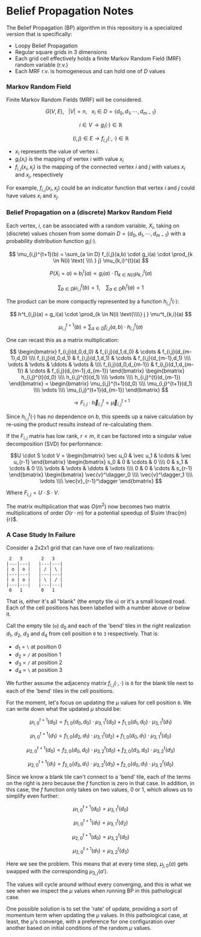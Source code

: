 Belief Propagation Notes
===


The Belief Propagation (BP) algorithm in this repository is a specialized version that is specifically:

* Loopy Belief Propagation
* Regular square grids in 3 dimensions
* Each grid cell effectively holds a finite Markov Random Field (MRF) random variable (r.v.)
* Each MRF r.v. is homogeneous and can hold one of $D$ values


### Markov Random Field

Finite Markov Random Fields (MRF) will be considered.

$$ G(V,E), \ \ \  |V| = n, \ \ \ x_i \in D = \{ d_0, d_1, \cdots, d_{m-1} \}  $$

$$
i \in V \to g_i(\cdot) \in \mathbb{R}
$$

$$
(i,j) \in E \to f_{i,j}( \cdot, \cdot ) \in \mathbb{R}
$$

* $x_i$ represents the value of vertex $i$.
* $g_i(x_i)$ is the mapping of vertex $i$ with value $x_i$
* $f_{i,j}(x_i,x_j)$ is the mapping of the connected vertex $i$ and $j$
  with values $x_i$ and $x_j$, respectively

For example, $f_{i,j}(x_i,x_j)$ could be an indicator function that
vertex $i$ and $j$ could have values $x_i$ and $x_j$.

### Belief Propagation on a (discrete) Markov Random Field

Each vertex, $i$, can be associated with a random variable, $X_i$, taking
on (discrete) values chosen from some domain $D = \{ d_0, d_1, \cdots, d_{m-1} \}$ with
a probability distribution function $g_i(\cdot)$.

$$
\mu_{i,j}^{t+1}(b) = \sum_{a \in D} f_{i,j}(a,b) \cdot g_i(a) \cdot \prod_{k \in N(i) \text{ \\\\ } j} \mu_{k,i}^{t}(a)
$$

$$
P(X_i = a) \approx b^t_i(a) \propto g_i(a) \cdot \prod_{k \in N(i)} \mu^t_{k,i}(a)
$$

$$
\sum_{b \in D} \mu_{i,j}^{t}(b) = 1,  \ \ \ \ \sum_{a \in D} b^t_i(a) = 1
$$

The product can be more compactly represented by a function $h^t_{i,j}(\cdot)$:

$$
h^t_{i,j}(a) = g_i(a) \cdot \prod_{k \in N(i) \text{\\\\} j } \mu^t_{k,i}(a)
$$

$$
\mu_{i,j}^{t+1}(b) = \sum_{a \in D} f_{i,j}(a,b) \cdot h^t_{i,j}(a)
$$

One can recast this as a matrix multiplication:

$$ \begin{bmatrix} f_{i,j}(d_0,d_0) & f_{i,j}(d_1,d_0) &  \cdots & f_{i,j}(d_{m-1},d_0) \\\\ f_{i,j}(d_0,d_1) & f_{i,j}(d_1,d_1) &  \cdots & f_{i,j}(d_{m-1},d_1) \\\\ \vdots  & \vdots & \ddots & \vdots & \\\\ f_{i,j}(d_0,d_{m-1}) & f_{i,j}(d_1,d_{m-1}) &  \cdots & f_{i,j}(d_{m-1},d_{m-1}) \end{bmatrix} \begin{bmatrix} h_{i,j}^{t}(d_0) \\\\ h_{i,j}^{t}(d_1) \\\\ \vdots \\\\ h_{i,j}^{t}(d_{m-1}) \end{bmatrix} = \begin{bmatrix} \mu_{i,j}^{t+1}(d_0) \\\\ \mu_{i,j}^{t+1}(d_1) \\\\ \vdots \\\\ \mu_{i,j}^{t+1}(d_{m-1}) \end{bmatrix}
$$

$$
\to F_{i,j} \cdot \vec{h}^t_{i,j} = \vec{\mu}^{t+1}_{i,j}
$$


Since $h^t_{i,j}(\cdot)$ has no dependence on $b$, this speeds up a naive calculation by re-using the product results instead of re-calculating them.

If the $F_{i,j}$ matrix has low rank, $r < m$, it can be factored into a singular value decomposition (SVD) for performance:

$$U \cdot S \cdot V = \begin{bmatrix} \vec u_0 & \vec u_1 & \cdots & \vec u_{r-1} \end{bmatrix} \begin{bmatrix} s_0 & 0 &  \cdots & 0 \\\\ 0 & s_1 & \cdots & 0 \\\\ \vdots & \vdots  & \ddots & \vdots \\\\ 0 & 0 &  \cdots & s_{r-1} \end{bmatrix} \begin{bmatrix} \vec{v}^\dagger_0 \\\\ \vec{v}^\dagger_1 \\\\ \vdots \\\\ \vec{v}_{r-1}^\dagger  \end{bmatrix}
$$

Where $F_{i,j} = U \cdot S \cdot V$.

The matrix multiplication that was $O(m^2)$ now becomes two matrix multiplications of order $O(r \cdot m)$ for a potential speedup of $\sim \frac{m}{r}$.


### A Case Study In Failure

Consider a 2x2x1 grid that can have one of two realizations:


```
 2   3       2   3
|---|---|   |---|---|
| o | o |   | / | \ |
|---|---|   |---|---|
| o | o |   | \ | / |
|---|---|   |---|---|
 0   1       0   1
```

That is, either it's all "blank" (the empty tile `o`) or it's a small
looped road.
Each of the cell positions has been labelled with a number above or below it.

Call the empty tile (`o`) $d_0$ and each of the 'bend' tiles in the right realization
$d_1$, $d_2$, $d_3$ and $d_4$ from cell position `0` to `3` respectively.
That is:

* $d_1$ = `\` at position 0
* $d_2$ = `/` at position 1
* $d_3$ = `/` at position 2
* $d_4$ = `\` at position 3

We further assume the adjacency matrix $f_{i,j}(\cdot,\cdot)$ is `0` for the blank tile
next to each of the 'bend' tiles in the cell positions.

For the moment, let's focus on updating the $\mu$ values for cell position `0`.
We can write down what the updated $\mu$ should be:

$$ \mu^{t+1}_ {1,0}(d_0) = f_ {1,0}(d_0,d_0) \cdot \mu^{t}_ {3,1}(d_0) + f_ {1,0}(d_1,d_0) \cdot \mu^{t}_ {3,1}(d_1) $$

$$ \mu^{t+1}_ {1,0}(d_1) = f_ {1,0}(d_2,d_1) \cdot \mu^{t}_ {3,1}(d_2) + f_ {1,0}(d_0,d_1) \cdot \mu^{t}_ {3,1}(d_0) $$

$$ \mu^{t+1}_ {2,0}(d_0) = f_ {2,0}(d_0,d_0) \cdot \mu^{t}_ {3,2}(d_0) + f_ {2,0}(d_3,d_0) \cdot \mu^{t}_ {3,2}(d_3) $$

$$ \mu^{t+1}_ {2,0}(d_1) = f_ {2,0}(d_3,d_1) \cdot \mu^{t}_ {3,2}(d_3) + f_ {2,0}(d_0,d_1) \cdot \mu^{t}_ {3,2}(d_0) $$

Since we know a blank tile can't connect to a 'bend' tile, each of the terms on the right is zero because
the $f$ function is zero in that case.
In addition, in this case, the $f$ function only takes on two values, $0$ or $1$, which allows us to simplify
even further:

$$\mu^{t+1}_ {1,0}(d_0) = \mu^{t}_ {3,1}(d_0) $$

$$\mu^{t+1}_ {1,0}(d_1) = \mu^{t}_ {3,1}(d_2) $$

$$\mu^{t+1}_ {2,0}(d_0) = \mu^{t}_ {3,2}(d_0) $$

$$\mu^{t+1}_ {2,0}(d_1) = \mu^{t}_ {3,2}(d_3) $$

Here we see the problem.
This means that at every time step, $\mu_{j,0}(a)$ gets swapped with the corresponding
$\mu_{3,j}(a')$.

The values will cycle around without every converging, and this is what we see when we inspect
the $\mu$ values when running BP in this pathological case.

One possible solution is to set the 'rate' of update, providing a sort of momentum term
when updating the $\mu$ values.
In this pathological case, at least, the $\mu$'s converge, with a preference for one configuration
over another based on initial conditions of the random $\mu$ values.



